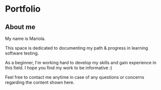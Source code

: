 # Portfolio
## About me
My name is Mariola. 

This space is dedicated to documenting my path & progress in learning software testing.

As a beginner, I'm working hard to develop my skills and gain experience in this field. I hope you find my work to be informative :)

Feel free to contact me anytime in case of any questions or concerns regarding the content shown here.

